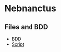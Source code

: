 # Nebnanctus
## Files and BDD
- [BDD](https://docs.google.com/spreadsheets/d/1ynyBweLIcxfm_lNiJn3adbCNKU80mll2yx_l3S6Xcn8/edit?gid=0#gid=0)
- [Script](https://docs.google.com/document/d/15hd1zJu9yjd__us7xGU__9qrZhgGdS_9NqCGZrCQJ-4/edit?tab=t.0#heading=h.ck8nbsit6640)
